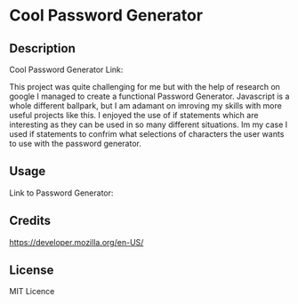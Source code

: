 # Cool Password Generator
## Description

Cool Password Generator Link: <br>

This project was quite challenging for me but with the help of research on google I managed to create a functional Password Generator.
Javascript is a whole different ballpark, but I am adamant on imroving my skills with more useful projects like this.
I enjoyed the use of if statements which are interesting as they can be used in so many different situations. Im my case I used if statements to confrim what selections of characters the user wants to use with the password generator.

## Usage

Link to Password Generator: <br>
    
## Credits

https://developer.mozilla.org/en-US/

## License

MIT Licence
